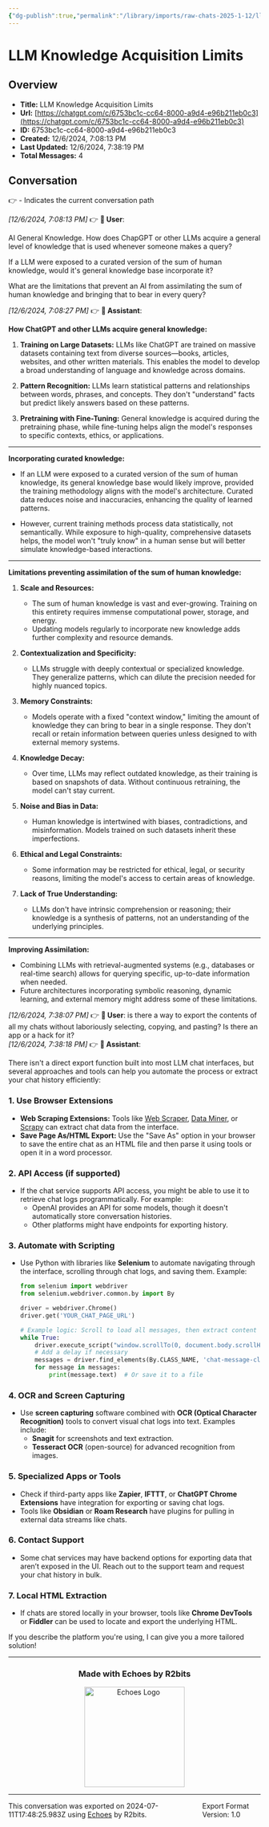 ```yaml
---
{"dg-publish":true,"permalink":"/library/imports/raw-chats-2025-1-12/llm-knowledge-acquisition-limits/"}
---
```


# LLM Knowledge Acquisition Limits

## Overview
- **Title:** LLM Knowledge Acquisition Limits
- **Url:** [https://chatgpt.com/c/6753bc1c-cc64-8000-a9d4-e96b211eb0c3](https://chatgpt.com/c/6753bc1c-cc64-8000-a9d4-e96b211eb0c3)
- **ID:** 6753bc1c-cc64-8000-a9d4-e96b211eb0c3
- **Created:** 12/6/2024, 7:08:13 PM
- **Last Updated:** 12/6/2024, 7:38:19 PM
- **Total Messages:** 4

## Conversation
👉 - Indicates the current conversation path

<i>[12/6/2024, 7:08:13 PM]</i> 👉 <b>👤 User</b>: 

AI General Knowledge. How does ChapGPT or other LLMs acquire a general level of knowledge that is used whenever someone makes a query?

If a LLM were exposed to a curated version of the sum of human knowledge, would it's general knowledge base incorporate it? 

What are the limitations that prevent an AI from assimilating the sum of human knowledge and bringing that to bear in every query?<br>

<i>[12/6/2024, 7:08:27 PM]</i> 👉 <b>🤖 Assistant</b>: 

**How ChatGPT and other LLMs acquire general knowledge:**

1. **Training on Large Datasets:** LLMs like ChatGPT are trained on massive datasets containing text from diverse sources—books, articles, websites, and other written materials. This enables the model to develop a broad understanding of language and knowledge across domains.
   
2. **Pattern Recognition:** LLMs learn statistical patterns and relationships between words, phrases, and concepts. They don't "understand" facts but predict likely answers based on these patterns.
3. **Pretraining with Fine-Tuning:** General knowledge is acquired during the pretraining phase, while fine-tuning helps align the model's responses to specific contexts, ethics, or applications.

---

**Incorporating curated knowledge:**

- If an LLM were exposed to a curated version of the sum of human knowledge, its general knowledge base would likely improve, provided the training methodology aligns with the model's architecture. Curated data reduces noise and inaccuracies, enhancing the quality of learned patterns.
  
- However, current training methods process data statistically, not semantically. While exposure to high-quality, comprehensive datasets helps, the model won't "truly know" in a human sense but will better simulate knowledge-based interactions.

---

**Limitations preventing assimilation of the sum of human knowledge:**

1. **Scale and Resources:**
   - The sum of human knowledge is vast and ever-growing. Training on this entirety requires immense computational power, storage, and energy.
   - Updating models regularly to incorporate new knowledge adds further complexity and resource demands.

2. **Contextualization and Specificity:**
   - LLMs struggle with deeply contextual or specialized knowledge. They generalize patterns, which can dilute the precision needed for highly nuanced topics.

3. **Memory Constraints:**
   - Models operate with a fixed "context window," limiting the amount of knowledge they can bring to bear in a single response. They don't recall or retain information between queries unless designed to with external memory systems.

4. **Knowledge Decay:**
   - Over time, LLMs may reflect outdated knowledge, as their training is based on snapshots of data. Without continuous retraining, the model can't stay current.

5. **Noise and Bias in Data:**
   - Human knowledge is intertwined with biases, contradictions, and misinformation. Models trained on such datasets inherit these imperfections.

6. **Ethical and Legal Constraints:**
   - Some information may be restricted for ethical, legal, or security reasons, limiting the model's access to certain areas of knowledge.

7. **Lack of True Understanding:**
   - LLMs don't have intrinsic comprehension or reasoning; their knowledge is a synthesis of patterns, not an understanding of the underlying principles.

---

**Improving Assimilation:**
- Combining LLMs with retrieval-augmented systems (e.g., databases or real-time search) allows for querying specific, up-to-date information when needed.
- Future architectures incorporating symbolic reasoning, dynamic learning, and external memory might address some of these limitations.<br>

<i>[12/6/2024, 7:38:07 PM]</i> 👉 <b>👤 User</b>: is there a way to export the contents of all my chats without laboriously selecting, copying, and pasting? Is there an app or a hack for it?<br>
<i>[12/6/2024, 7:38:18 PM]</i> 👉 <b>🤖 Assistant</b>: 

There isn't a direct export function built into most LLM chat interfaces, but several approaches and tools can help you automate the process or extract your chat history efficiently:

### **1. Use Browser Extensions**
- **Web Scraping Extensions:** Tools like [Web Scraper](https://webscraper.io/), [Data Miner](https://data-miner.io/), or [Scrapy](https://scrapy.org/) can extract chat data from the interface.
- **Save Page As/HTML Export:** Use the "Save As" option in your browser to save the entire chat as an HTML file and then parse it using tools or open it in a word processor.

### **2. API Access (if supported)**
- If the chat service supports API access, you might be able to use it to retrieve chat logs programmatically. For example:
  - OpenAI provides an API for some models, though it doesn't automatically store conversation histories.
  - Other platforms might have endpoints for exporting history.

### **3. Automate with Scripting**
- Use Python with libraries like **Selenium** to automate navigating through the interface, scrolling through chat logs, and saving them. Example:
  ```python
  from selenium import webdriver
  from selenium.webdriver.common.by import By

  driver = webdriver.Chrome()
  driver.get('YOUR_CHAT_PAGE_URL')

  # Example logic: Scroll to load all messages, then extract content
  while True:
      driver.execute_script("window.scrollTo(0, document.body.scrollHeight);")
      # Add a delay if necessary
      messages = driver.find_elements(By.CLASS_NAME, 'chat-message-class')
      for message in messages:
          print(message.text)  # Or save it to a file
  ```

### **4. OCR and Screen Capturing**
- Use **screen capturing** software combined with **OCR (Optical Character Recognition)** tools to convert visual chat logs into text. Examples include:
  - **Snagit** for screenshots and text extraction.
  - **Tesseract OCR** (open-source) for advanced recognition from images.

### **5. Specialized Apps or Tools**
- Check if third-party apps like **Zapier**, **IFTTT**, or **ChatGPT Chrome Extensions** have integration for exporting or saving chat logs.
- Tools like **Obsidian** or **Roam Research** have plugins for pulling in external data streams like chats.

### **6. Contact Support**
- Some chat services may have backend options for exporting data that aren’t exposed in the UI. Reach out to the support team and request your chat history in bulk.

### **7. Local HTML Extraction**
- If chats are stored locally in your browser, tools like **Chrome DevTools** or **Fiddler** can be used to locate and export the underlying HTML.

If you describe the platform you're using, I can give you a more tailored solution!<br>

---

<div align="center">

### Made with Echoes by R2bits

<a href="https://echoes.r2bits.com">
  <img src="https://images.squarespace-cdn.com/content/v1/6493af4741c13939d335f0b8/18b27467-2da2-43b7-8d44-234bccf4f462/MINI_ECHOES_LOGO_NORMAL_WHITE_TEXT_SMALL-05-14+%281%29.png?format=300w" alt="Echoes Logo" width="200"/>
</a>

</div>

---

<div style="display: flex; justify-content: space-between;">
  <span>This conversation was exported on 2024-07-11T17:48:25.983Z using <a href="https://echoes.r2bits.com">Echoes</a> by R2bits.</span>
  <span>Export Format Version: 1.0</span>
</div>
